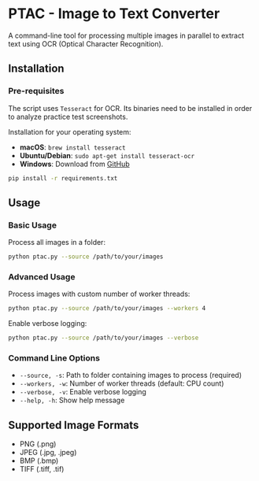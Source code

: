 # PTAC - Image to Text Converter

A command-line tool for processing multiple images in parallel to extract text using OCR (Optical Character Recognition).

## Installation

### Pre-requisites

The script uses `Tesseract` for OCR. Its binaries need to be installed in order to analyze practice test screenshots.

Installation for your operating system:

- **macOS**: `brew install tesseract`
- **Ubuntu/Debian**: `sudo apt-get install tesseract-ocr`
- **Windows**: Download from [GitHub](https://github.com/UB-Mannheim/tesseract/wiki)

```bash
pip install -r requirements.txt
```

## Usage

### Basic Usage

Process all images in a folder:

```bash
python ptac.py --source /path/to/your/images
```

### Advanced Usage

Process images with custom number of worker threads:

```bash
python ptac.py --source /path/to/your/images --workers 4
```

Enable verbose logging:

```bash
python ptac.py --source /path/to/your/images --verbose
```

### Command Line Options

- `--source, -s`: Path to folder containing images to process (required)
- `--workers, -w`: Number of worker threads (default: CPU count)
- `--verbose, -v`: Enable verbose logging
- `--help, -h`: Show help message

## Supported Image Formats

- PNG (.png)
- JPEG (.jpg, .jpeg)
- BMP (.bmp)
- TIFF (.tiff, .tif)
